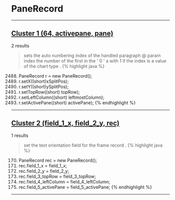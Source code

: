 # PaneRecord

***

## [Cluster 1 (64, activepane, pane)](./1)
2 results
> sets the auto numbering index of the handled paragraph @ param index the number of the first in the ' 0 ' a with 1 if the index is a value of the chart type . 
{% highlight java %}
2488. PaneRecord r = new PaneRecord();
2489. r.setX((short)xSplitPos);
2490. r.setY((short)ySplitPos);
2491. r.setTopRow((short) topRow);
2492. r.setLeftColumn((short) leftmostColumn);
2493. r.setActivePane((short) activePane);
{% endhighlight %}

***

## [Cluster 2 (field_1_x, field_2_y, rec)](./2)
1 results
> set the text orientation field for the frame record . 
{% highlight java %}
170. PaneRecord rec = new PaneRecord();
172. rec.field_1_x = field_1_x;
173. rec.field_2_y = field_2_y;
174. rec.field_3_topRow = field_3_topRow;
175. rec.field_4_leftColumn = field_4_leftColumn;
176. rec.field_5_activePane = field_5_activePane;
{% endhighlight %}

***

